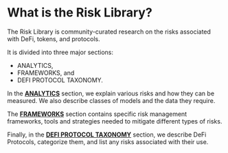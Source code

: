 # What is the Risk Library?

The Risk Library is community-curated research on the risks associated with DeFi, tokens, and protocols.&#x20;

It is divided into three major sections:

* ANALYTICS,&#x20;
* FRAMEWORKS, and&#x20;
* DEFI PROTOCOL TAXONOMY.

In the [**ANALYTICS**](broken-reference) section, we explain various risks and how they can be measured. We also describe classes of models and the data they require.

The [**FRAMEWORKS**](broken-reference) section contains specific risk management frameworks, tools and strategies needed to mitigate different types of risks.

Finally, in the [**DEFI PROTOCOL TAXONOMY**](broken-reference) section, we describe DeFi Protocols, categorize them, and list any risks associated with their use.
